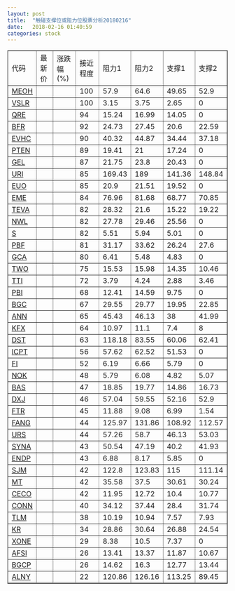 ```yaml
---
layout: post
title:  "触碰支撑位或阻力位股票分析20180216"
date:   2018-02-16 01:40:59
categories: stock
---
```

<script type="text/javascript">
var stockList = []
stockList.push('gb_meoh');
stockList.push('gb_vslr');
stockList.push('gb_qre');
stockList.push('gb_bfr');
stockList.push('gb_evhc');
stockList.push('gb_pten');
stockList.push('gb_gel');
stockList.push('gb_uri');
stockList.push('gb_euo');
stockList.push('gb_eme');
stockList.push('gb_teva');
stockList.push('gb_nwl');
stockList.push('gb_s');
stockList.push('gb_pbf');
stockList.push('gb_gca');
stockList.push('gb_two');
stockList.push('gb_tti');
stockList.push('gb_pbi');
stockList.push('gb_bgc');
stockList.push('gb_ann');
stockList.push('gb_kfx');
stockList.push('gb_dst');
stockList.push('gb_icpt');
stockList.push('gb_fi');
stockList.push('gb_nok');
stockList.push('gb_bas');
stockList.push('gb_dxj');
stockList.push('gb_ftr');
stockList.push('gb_fang');
stockList.push('gb_urs');
stockList.push('gb_syna');
stockList.push('gb_endp');
stockList.push('gb_sjm');
stockList.push('gb_mt');
stockList.push('gb_ceco');
stockList.push('gb_conn');
stockList.push('gb_tlm');
stockList.push('gb_kr');
stockList.push('gb_xone');
stockList.push('gb_afsi');
stockList.push('gb_bgcp');
stockList.push('gb_alny');
</script>
<table border="1">
 <tr>
 <td>代码</td>
 <td>最新价</td>
 <td>涨跌幅(%)</td>
 <td>接近程度</td>
 <td>阻力1</td>
 <td>阻力2</td>
 <td>支撑1</td>
 <td>支撑2</td>
</tr>
  <tr id="meoh" class="red">
  <td><a href="http://stock.finance.sina.com.cn/usstock/quotes/MEOH.html" target="_blank">MEOH</a></td><td></td><td></td><td>100</td><td>57.9</td><td>64.6</td><td>49.65</td><td>52.9</td></tr>
  <tr id="vslr" class="red">
  <td><a href="http://stock.finance.sina.com.cn/usstock/quotes/VSLR.html" target="_blank">VSLR</a></td><td></td><td></td><td>100</td><td>3.15</td><td>3.75</td><td>2.65</td><td>0</td></tr>
  <tr id="qre" class="red">
  <td><a href="http://stock.finance.sina.com.cn/usstock/quotes/QRE.html" target="_blank">QRE</a></td><td></td><td></td><td>94</td><td>15.24</td><td>16.99</td><td>14.05</td><td>0</td></tr>
  <tr id="bfr" class="red">
  <td><a href="http://stock.finance.sina.com.cn/usstock/quotes/BFR.html" target="_blank">BFR</a></td><td></td><td></td><td>92</td><td>24.73</td><td>27.45</td><td>20.6</td><td>22.59</td></tr>
  <tr id="evhc" class="green">
  <td><a href="http://stock.finance.sina.com.cn/usstock/quotes/EVHC.html" target="_blank">EVHC</a></td><td></td><td></td><td>90</td><td>40.32</td><td>44.87</td><td>34.44</td><td>37.18</td></tr>
  <tr id="pten" class="green">
  <td><a href="http://stock.finance.sina.com.cn/usstock/quotes/PTEN.html" target="_blank">PTEN</a></td><td></td><td></td><td>89</td><td>19.41</td><td>21</td><td>17.24</td><td>0</td></tr>
  <tr id="gel" class="red">
  <td><a href="http://stock.finance.sina.com.cn/usstock/quotes/GEL.html" target="_blank">GEL</a></td><td></td><td></td><td>87</td><td>21.75</td><td>23.8</td><td>20.43</td><td>0</td></tr>
  <tr id="uri" class="red">
  <td><a href="http://stock.finance.sina.com.cn/usstock/quotes/URI.html" target="_blank">URI</a></td><td></td><td></td><td>85</td><td>169.43</td><td>189</td><td>141.36</td><td>148.84</td></tr>
  <tr id="euo" class="green">
  <td><a href="http://stock.finance.sina.com.cn/usstock/quotes/EUO.html" target="_blank">EUO</a></td><td></td><td></td><td>85</td><td>20.9</td><td>21.51</td><td>19.52</td><td>0</td></tr>
  <tr id="eme" class="red">
  <td><a href="http://stock.finance.sina.com.cn/usstock/quotes/EME.html" target="_blank">EME</a></td><td></td><td></td><td>84</td><td>76.96</td><td>81.68</td><td>68.77</td><td>70.85</td></tr>
  <tr id="teva" class="red">
  <td><a href="http://stock.finance.sina.com.cn/usstock/quotes/TEVA.html" target="_blank">TEVA</a></td><td></td><td></td><td>82</td><td>28.32</td><td>21.6</td><td>15.22</td><td>19.22</td></tr>
  <tr id="nwl" class="red">
  <td><a href="http://stock.finance.sina.com.cn/usstock/quotes/NWL.html" target="_blank">NWL</a></td><td></td><td></td><td>82</td><td>27.78</td><td>29.46</td><td>25.56</td><td>0</td></tr>
  <tr id="s" class="red">
  <td><a href="http://stock.finance.sina.com.cn/usstock/quotes/S.html" target="_blank">S</a></td><td></td><td></td><td>82</td><td>5.51</td><td>5.94</td><td>5.01</td><td>0</td></tr>
  <tr id="pbf" class="red">
  <td><a href="http://stock.finance.sina.com.cn/usstock/quotes/PBF.html" target="_blank">PBF</a></td><td></td><td></td><td>81</td><td>31.17</td><td>33.62</td><td>26.24</td><td>27.6</td></tr>
  <tr id="gca" class="green">
  <td><a href="http://stock.finance.sina.com.cn/usstock/quotes/GCA.html" target="_blank">GCA</a></td><td></td><td></td><td>80</td><td>6.41</td><td>5.48</td><td>4.83</td><td>0</td></tr>
  <tr id="two" class="green">
  <td><a href="http://stock.finance.sina.com.cn/usstock/quotes/TWO.html" target="_blank">TWO</a></td><td></td><td></td><td>75</td><td>15.53</td><td>15.98</td><td>14.35</td><td>10.46</td></tr>
  <tr id="tti" class="green">
  <td><a href="http://stock.finance.sina.com.cn/usstock/quotes/TTI.html" target="_blank">TTI</a></td><td></td><td></td><td>72</td><td>3.79</td><td>4.24</td><td>2.88</td><td>3.46</td></tr>
  <tr id="pbi" class="red">
  <td><a href="http://stock.finance.sina.com.cn/usstock/quotes/PBI.html" target="_blank">PBI</a></td><td></td><td></td><td>68</td><td>12.41</td><td>14.59</td><td>9.75</td><td>0</td></tr>
  <tr id="bgc" class="red">
  <td><a href="http://stock.finance.sina.com.cn/usstock/quotes/BGC.html" target="_blank">BGC</a></td><td></td><td></td><td>67</td><td>29.55</td><td>29.77</td><td>19.95</td><td>22.85</td></tr>
  <tr id="ann" class="red">
  <td><a href="http://stock.finance.sina.com.cn/usstock/quotes/ANN.html" target="_blank">ANN</a></td><td></td><td></td><td>65</td><td>45.43</td><td>46.13</td><td>38</td><td>41.99</td></tr>
  <tr id="kfx" class="green">
  <td><a href="http://stock.finance.sina.com.cn/usstock/quotes/KFX.html" target="_blank">KFX</a></td><td></td><td></td><td>64</td><td>10.97</td><td>11.1</td><td>7.4</td><td>8</td></tr>
  <tr id="dst" class="red">
  <td><a href="http://stock.finance.sina.com.cn/usstock/quotes/DST.html" target="_blank">DST</a></td><td></td><td></td><td>63</td><td>118.18</td><td>83.55</td><td>60.06</td><td>62.41</td></tr>
  <tr id="icpt" class="green">
  <td><a href="http://stock.finance.sina.com.cn/usstock/quotes/ICPT.html" target="_blank">ICPT</a></td><td></td><td></td><td>56</td><td>57.62</td><td>62.52</td><td>51.53</td><td>0</td></tr>
  <tr id="fi" class="red">
  <td><a href="http://stock.finance.sina.com.cn/usstock/quotes/FI.html" target="_blank">FI</a></td><td></td><td></td><td>52</td><td>6.19</td><td>6.66</td><td>5.79</td><td>0</td></tr>
  <tr id="nok" class="red">
  <td><a href="http://stock.finance.sina.com.cn/usstock/quotes/NOK.html" target="_blank">NOK</a></td><td></td><td></td><td>48</td><td>5.79</td><td>6.08</td><td>4.82</td><td>5.07</td></tr>
  <tr id="bas" class="red">
  <td><a href="http://stock.finance.sina.com.cn/usstock/quotes/BAS.html" target="_blank">BAS</a></td><td></td><td></td><td>47</td><td>18.85</td><td>19.77</td><td>14.86</td><td>16.73</td></tr>
  <tr id="dxj" class="red">
  <td><a href="http://stock.finance.sina.com.cn/usstock/quotes/DXJ.html" target="_blank">DXJ</a></td><td></td><td></td><td>46</td><td>57.04</td><td>59.55</td><td>52.16</td><td>52.9</td></tr>
  <tr id="ftr" class="red">
  <td><a href="http://stock.finance.sina.com.cn/usstock/quotes/FTR.html" target="_blank">FTR</a></td><td></td><td></td><td>45</td><td>11.88</td><td>9.08</td><td>6.99</td><td>1.54</td></tr>
  <tr id="fang" class="red">
  <td><a href="http://stock.finance.sina.com.cn/usstock/quotes/FANG.html" target="_blank">FANG</a></td><td></td><td></td><td>44</td><td>125.97</td><td>131.86</td><td>108.92</td><td>112.57</td></tr>
  <tr id="urs" class="green">
  <td><a href="http://stock.finance.sina.com.cn/usstock/quotes/URS.html" target="_blank">URS</a></td><td></td><td></td><td>44</td><td>57.26</td><td>58.7</td><td>46.13</td><td>53.03</td></tr>
  <tr id="syna" class="red">
  <td><a href="http://stock.finance.sina.com.cn/usstock/quotes/SYNA.html" target="_blank">SYNA</a></td><td></td><td></td><td>43</td><td>50.54</td><td>47.19</td><td>40.2</td><td>41.93</td></tr>
  <tr id="endp" class="red">
  <td><a href="http://stock.finance.sina.com.cn/usstock/quotes/ENDP.html" target="_blank">ENDP</a></td><td></td><td></td><td>43</td><td>6.88</td><td>8.17</td><td>5.85</td><td>0</td></tr>
  <tr id="sjm" class="red">
  <td><a href="http://stock.finance.sina.com.cn/usstock/quotes/SJM.html" target="_blank">SJM</a></td><td></td><td></td><td>42</td><td>122.8</td><td>123.83</td><td>115</td><td>111.14</td></tr>
  <tr id="mt" class="red">
  <td><a href="http://stock.finance.sina.com.cn/usstock/quotes/MT.html" target="_blank">MT</a></td><td></td><td></td><td>42</td><td>35.58</td><td>37.5</td><td>30.61</td><td>30.24</td></tr>
  <tr id="ceco" class="red">
  <td><a href="http://stock.finance.sina.com.cn/usstock/quotes/CECO.html" target="_blank">CECO</a></td><td></td><td></td><td>42</td><td>11.95</td><td>12.72</td><td>10.4</td><td>10.77</td></tr>
  <tr id="conn" class="green">
  <td><a href="http://stock.finance.sina.com.cn/usstock/quotes/CONN.html" target="_blank">CONN</a></td><td></td><td></td><td>40</td><td>34.12</td><td>37.44</td><td>28.4</td><td>31.74</td></tr>
  <tr id="tlm" class="green">
  <td><a href="http://stock.finance.sina.com.cn/usstock/quotes/TLM.html" target="_blank">TLM</a></td><td></td><td></td><td>38</td><td>10.19</td><td>10.94</td><td>7.57</td><td>7.93</td></tr>
  <tr id="kr" class="red">
  <td><a href="http://stock.finance.sina.com.cn/usstock/quotes/KR.html" target="_blank">KR</a></td><td></td><td></td><td>34</td><td>28.86</td><td>30.64</td><td>26.88</td><td>24.54</td></tr>
  <tr id="xone" class="red">
  <td><a href="http://stock.finance.sina.com.cn/usstock/quotes/XONE.html" target="_blank">XONE</a></td><td></td><td></td><td>29</td><td>8.38</td><td>10.5</td><td>7.37</td><td>0</td></tr>
  <tr id="afsi" class="red">
  <td><a href="http://stock.finance.sina.com.cn/usstock/quotes/AFSI.html" target="_blank">AFSI</a></td><td></td><td></td><td>26</td><td>13.41</td><td>13.37</td><td>11.87</td><td>10.67</td></tr>
  <tr id="bgcp" class="green">
  <td><a href="http://stock.finance.sina.com.cn/usstock/quotes/BGCP.html" target="_blank">BGCP</a></td><td></td><td></td><td>26</td><td>14.62</td><td>16.3</td><td>12.77</td><td>13.44</td></tr>
  <tr id="alny" class="green">
  <td><a href="http://stock.finance.sina.com.cn/usstock/quotes/ALNY.html" target="_blank">ALNY</a></td><td></td><td></td><td>22</td><td>120.86</td><td>126.16</td><td>113.25</td><td>89.45</td></tr>
</table>

